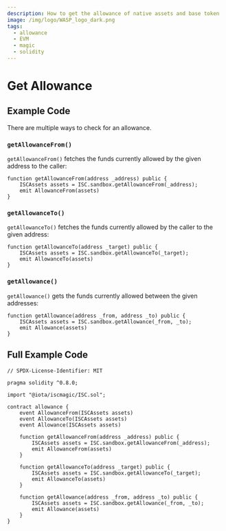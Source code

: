 ```yaml
---
description: How to get the allowance of native assets and base token
image: /img/logo/WASP_logo_dark.png
tags:
  - allowance
  - EVM
  - magic
  - solidity
---
```


# Get Allowance

## Example Code

There are multiple ways to check for an allowance.

### `getAllowanceFrom()`

`getAllowanceFrom()` fetches the funds currently allowed by the given address to the caller:

```soliditiy
function getAllowanceFrom(address _address) public {
    ISCAssets assets = ISC.sandbox.getAllowanceFrom(_address);
    emit AllowanceFrom(assets)
}
```

### `getAllowanceTo()`

`getAllowanceTo()` fetches the funds currently allowed by the caller to the given address:

```soliditiy
function getAllowanceTo(address _target) public {
    ISCAssets assets = ISC.sandbox.getAllowanceTo(_target);
    emit AllowanceTo(assets)
}
```

### `getAllowance()`

`getAllowance()` gets the funds currently allowed between the given addresses:

```soliditiy
function getAllowance(address _from, address _to) public {
    ISCAssets assets = ISC.sandbox.getAllowance(_from, _to);
    emit Allowance(assets)
}
```

## Full Example Code

```solidity
// SPDX-License-Identifier: MIT

pragma solidity ^0.8.0;

import "@iota/iscmagic/ISC.sol";

contract allowance {
    event AllowanceFrom(ISCAssets assets)
    event AllowanceTo(ISCAssets assets)
    event Allowance(ISCAssets assets)

    function getAllowanceFrom(address _address) public {
        ISCAssets assets = ISC.sandbox.getAllowanceFrom(_address);
        emit AllowanceFrom(assets)
    }

    function getAllowanceTo(address _target) public {
        ISCAssets assets = ISC.sandbox.getAllowanceTo(_target);
        emit AllowanceTo(assets)
    }

    function getAllowance(address _from, address _to) public {
        ISCAssets assets = ISC.sandbox.getAllowance(_from, _to);
        emit Allowance(assets)
    }
}
```
